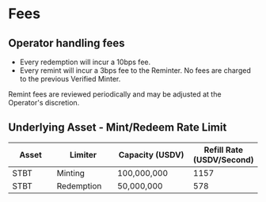 # Fees

## Operator handling fees

* Every redemption will incur a 10bps fee.
* Every remint will incur a 3bps fee to the Reminter. No fees are charged to the previous Verified Minter.

Remint fees are reviewed periodically and may be adjusted at the Operator's discretion.



## Underlying Asset - Mint/Redeem Rate Limit

<table><thead><tr><th width="117">Asset</th><th width="130">Limiter</th><th width="190">Capacity (USDV)</th><th>Refill Rate (USDV/Second)</th></tr></thead><tbody><tr><td>STBT</td><td>Minting</td><td>100,000,000</td><td>1157</td></tr><tr><td>STBT</td><td>Redemption</td><td>50,000,000</td><td>578</td></tr></tbody></table>
